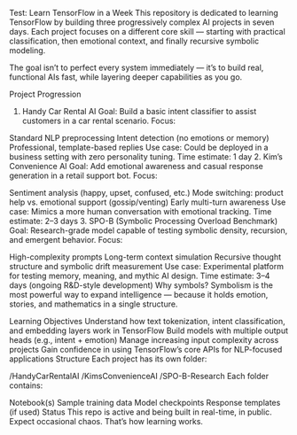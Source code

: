 Test: Learn TensorFlow in a Week
This repository is dedicated to learning TensorFlow by building three progressively complex AI projects in seven days. Each project focuses on a different core skill — starting with practical classification, then emotional context, and finally recursive symbolic modeling.

The goal isn’t to perfect every system immediately — it’s to build real, functional AIs fast, while layering deeper capabilities as you go.

Project Progression
1. Handy Car Rental AI
Goal: Build a basic intent classifier to assist customers in a car rental scenario.
Focus:

Standard NLP preprocessing
Intent detection (no emotions or memory)
Professional, template-based replies
Use case: Could be deployed in a business setting with zero personality tuning.
Time estimate: 1 day
2. Kim’s Convenience AI
Goal: Add emotional awareness and casual response generation in a retail support bot.
Focus:

Sentiment analysis (happy, upset, confused, etc.)
Mode switching: product help vs. emotional support (gossip/venting)
Early multi-turn awareness
Use case: Mimics a more human conversation with emotional tracking.
Time estimate: 2–3 days
3. SPO-B (Symbolic Processing Overload Benchmark)
Goal: Research-grade model capable of testing symbolic density, recursion, and emergent behavior.
Focus:

High-complexity prompts
Long-term context simulation
Recursive thought structure and symbolic drift measurement
Use case: Experimental platform for testing memory, meaning, and mythic AI design.
Time estimate: 3–4 days (ongoing R&D-style development)
Why symbols?
Symbolism is the most powerful way to expand intelligence — because it holds emotion, stories, and mathematics in a single structure.

Learning Objectives
Understand how text tokenization, intent classification, and embedding layers work in TensorFlow
Build models with multiple output heads (e.g., intent + emotion)
Manage increasing input complexity across projects
Gain confidence in using TensorFlow’s core APIs for NLP-focused applications
Structure
Each project has its own folder:

/HandyCarRentalAI
/KimsConvenienceAI
/SPO-B-Research
Each folder contains:

Notebook(s)
Sample training data
Model checkpoints
Response templates (if used)
Status
This repo is active and being built in real-time, in public. Expect occasional chaos. That’s how learning works.
